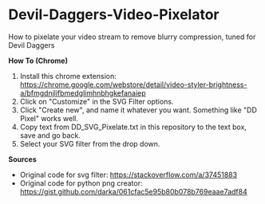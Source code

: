 # Devil-Daggers-Video-Pixelator
How to pixelate your video stream to remove blurry compression, tuned for Devil Daggers

**How To (Chrome)**
1. Install this chrome extension: https://chrome.google.com/webstore/detail/video-styler-brightness-a/bfmgdnjlifbmedglimhnbhgkefanaiep
2. Click on "Customize" in the SVG Filter options.
3. Click "Create new", and name it whatever you want. Something like "DD Pixel" works well.
4. Copy text from DD_SVG_Pixelate.txt in this repository to the text box, save and go back.
5. Select your SVG filter from the drop down.

**Sources**
- Original code for svg filter: https://stackoverflow.com/a/37451883
- Original code for python png creator: https://gist.github.com/darka/061cfac5e95b80b078b769eaae7adf84
